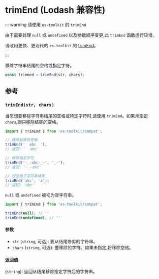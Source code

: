 # trimEnd (Lodash 兼容性)

::: warning 请使用 `es-toolkit` 的 `trimEnd`

由于需要处理 `null` 或 `undefined` 以及参数顺序变更,此 `trimEnd` 函数运行较慢。

请改用更快、更现代的 `es-toolkit` 的 [trimEnd](../../string/trimEnd.md)。

:::

移除字符串结尾的空格或指定字符。

```typescript
const trimmed = trimEnd(str, chars);
```

## 参考

### `trimEnd(str, chars)`

当您想要移除字符串结尾的空格或特定字符时,请使用 `trimEnd`。如果未指定 `chars`,则只移除结尾的空格。

```typescript
import { trimEnd } from 'es-toolkit/compat';

// 移除结尾的空格
trimEnd('  abc  ');
// 返回: '  abc'

// 移除指定字符
trimEnd('-_-abc-_-', '_-');
// 返回: '-_-abc'

// 仅应用于字符串结尾
trimEnd('abc', 'a');
// 返回: 'abc'
```

`null` 或 `undefined` 被视为空字符串。

```typescript
import { trimEnd } from 'es-toolkit/compat';

trimEnd(null); // ''
trimEnd(undefined); // ''
```

#### 参数

- `str` (`string`, 可选): 要从结尾修剪的字符串。
- `chars` (`string`, 可选): 要移除的字符。如果未指定,将移除空格。

#### 返回值

(`string`): 返回从结尾移除指定字符后的字符串。
